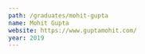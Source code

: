 ```yaml
---
path: /graduates/mohit-gupta
name: Mohit Gupta
website: https://www.guptamohit.com/
year: 2019
---
```

